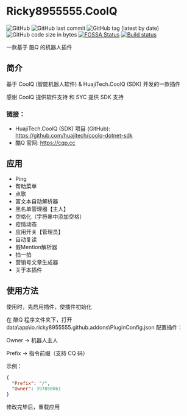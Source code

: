 # Ricky8955555.CoolQ

![GitHub](https://img.shields.io/github/license/ricky8955555/Ricky8955555.CoolQ)
![GitHub last commit](https://img.shields.io/github/last-commit/ricky8955555/Ricky8955555.CoolQ)
![GitHub tag (latest by date)](https://img.shields.io/github/v/tag/ricky8955555/Ricky8955555.CoolQ)
![GitHub code size in bytes](https://img.shields.io/github/languages/code-size/ricky8955555/Ricky8955555.CoolQ)
[![FOSSA Status](https://app.fossa.com/api/projects/git%2Bgithub.com%2Fricky8955555%2FRicky8955555.CoolQ.svg?type=shield)](https://app.fossa.com/projects/git%2Bgithub.com%2Fricky8955555%2FRicky8955555.CoolQ?ref=badge_shield)
[![Build status](https://ci.appveyor.com/api/projects/status/4fev7v95w57jbh4c?svg=true)](https://ci.appveyor.com/project/ricky8955555/ricky8955555-coolq)

一款基于 酷Q 的机器人插件

## 简介

基于 CoolQ (智能机器人软件) & HuajiTech.CoolQ (SDK) 开发的一款插件

感谢 CoolQ 提供软件支持 和 SYC 提供 SDK 支持

### 链接：

- HuajiTech.CoolQ (SDK) 项目 (GitHub): https://github.com/huajitech/coolq-dotnet-sdk
- 酷Q 官网: https://cqp.cc

## 应用

- Ping
- 帮助菜单
- 点歌
- 富文本自动解析器
- 黑名单管理器【主人】
- 空格化（字符串中添加空格）
- 疫情动态
- 应用开关【管理员】
- 自动复读
- 假Mention解析器
- 拍一拍
- 营销号文章生成器
- 关于本插件

## 使用方法

使用时，先启用插件，使插件初始化

在 酷Q 程序文件夹下，打开 data\app\io.ricky8955555.github.addons\PluginConfig.json 配置插件：

Owner -> 机器人主人

Prefix -> 指令前缀（支持 CQ 码）

示例：

```json
{
  "Prefix": "/",
  "Owner": 397050061
}
```

修改完毕后，重载应用
